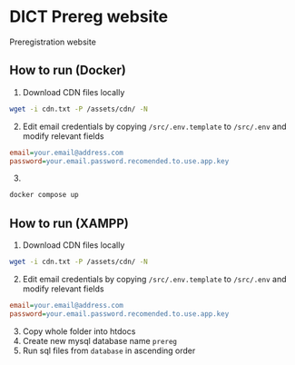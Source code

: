 # DICT Prereg website

Preregistration website

## How to run (Docker)

1. Download CDN files locally

```sh
wget -i cdn.txt -P /assets/cdn/ -N
```

2. Edit email credentials by copying `/src/.env.template` to `/src/.env` and modify relevant fields

```ini
email=your.email@address.com
password=your.email.password.recomended.to.use.app.key
```

3.
```sh
docker compose up
```

## How to run (XAMPP)

1. Download CDN files locally

```sh
wget -i cdn.txt -P /assets/cdn/ -N
```

2. Edit email credentials by copying `/src/.env.template` to `/src/.env` and modify relevant fields

```ini
email=your.email@address.com
password=your.email.password.recomended.to.use.app.key
```
3. Copy whole folder into htdocs
4. Create new mysql database name `prereg`
5. Run sql files from `database` in ascending order
